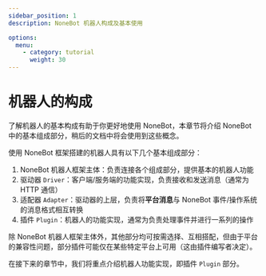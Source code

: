 ```yaml
---
sidebar_position: 1
description: NoneBot 机器人构成及基本使用

options:
  menu:
    - category: tutorial
      weight: 30
---
```


# 机器人的构成

了解机器人的基本构成有助于你更好地使用 NoneBot，本章节将介绍 NoneBot 中的基本组成部分，稍后的文档中将会使用到这些概念。

使用 NoneBot 框架搭建的机器人具有以下几个基本组成部分：

1. NoneBot 机器人框架主体：负责连接各个组成部分，提供基本的机器人功能
2. 驱动器 `Driver`：客户端/服务端的功能实现，负责接收和发送消息（通常为 HTTP 通信）
3. 适配器 `Adapter`：驱动器的上层，负责将**平台消息**与 NoneBot 事件/操作系统的消息格式相互转换
4. 插件 `Plugin`：机器人的功能实现，通常为负责处理事件并进行一系列的操作

除 NoneBot 机器人框架主体外，其他部分均可按需选择、互相搭配，但由于平台的兼容性问题，部分插件可能仅在某些特定平台上可用（这由插件编写者决定）。

在接下来的章节中，我们将重点介绍机器人功能实现，即插件 `Plugin` 部分。
